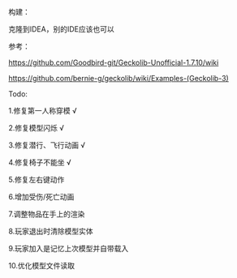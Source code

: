 构建：

克隆到IDEA，别的IDE应该也可以

参考：

https://github.com/Goodbird-git/Geckolib-Unofficial-1.7.10/wiki

https://github.com/bernie-g/geckolib/wiki/Examples-(Geckolib-3)

Todo:

1.修复第一人称穿模 √

2.修复模型闪烁 √

3.修复潜行、飞行动画 √

4.修复椅子不能坐 √

5.修复左右键动作

6.增加受伤/死亡动画

7.调整物品在手上的渲染

8.玩家退出时清除模型实体

9.玩家加入是记忆上次模型并自带载入

10.优化模型文件读取

